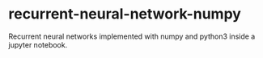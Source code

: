 # recurrent-neural-network-numpy
Recurrent neural networks implemented with numpy and python3 inside a jupyter notebook.

